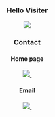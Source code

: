 <!--타이틀 부분-->
<h3 align="center">Hello Visiter</h3>
<div align="center">
  <a href="https://hits.seeyoufarm.com"><img src="https://hits.seeyoufarm.com/api/count/incr/badge.svg?url=https%3A%2F%2Fgithub.com%2Fpaulsung97&count_bg=%23000000&title_bg=%23555555&icon=github.svg&icon_color=%23000000&title=hits&edge_flat=false"/></a>
</div>

<h3 align="center"> Contact </h3>
<div align="center">
  <h4> Home page </h4>
  <a href="https://paulsung.netlify.app/">
    <img src="https://img.shields.io/badge/Velog-1EBC8F?style=for-the-badge&logo=velog&logoColor=white" />&nbsp
  </a>
  <h4> Email </h4>
  <a href="paulsung@knu.ac.kr">
    <img
      src="https://img.shields.io/badge/oka1313@gmail.com-D14836?style=for-the-badge&logo=gmail&logoColor=white"/>&nbsp
  </a>
</div>
